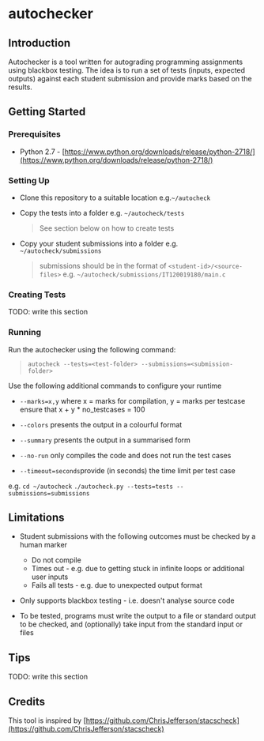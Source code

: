
# autochecker
## Introduction
Autochecker is a tool written for autograding programming assignments using blackbox testing. The idea is to run a set of tests (inputs, expected outputs) against each student submission and provide marks based on the results.

## Getting Started

### Prerequisites
* Python 2.7 - [https://www.python.org/downloads/release/python-2718/](https://www.python.org/downloads/release/python-2718/)

### Setting Up
* Clone this repository to a suitable location e.g.`~/autocheck`
* Copy the tests into a folder e.g. `~/autocheck/tests`

	> See section below on how to create tests
* Copy your student submissions into a folder e.g. `~/autocheck/submissions` 

	> submissions should be in the format of
	> `<student-id>/<source-files>`
	> e.g. `~/autocheck/submissions/IT120019180/main.c`

### Creating Tests
TODO: write this section

### Running
Run the autochecker using the following command:

> `autocheck --tests=<test-folder> --submissions=<submission-folder>`

Use the following additional commands to configure your runtime
* `--marks=x,y`  where x = marks for compilation, y = marks per testcase
ensure that x + y * no_testcases = 100

* `--colors` presents the output in a colourful format
* `--summary` presents the output in a summarised form
* `--no-run` only compiles the code and does not run the test cases
* `--timeout=seconds`provide (in seconds) the time limit per test case 

e.g.
``cd ~/autocheck``
``./autocheck.py --tests=tests --submissions=submissions``

## Limitations
* Student submissions with the following outcomes must be checked by a human marker
	* Do not compile
	* Times out - e.g. due to getting stuck in infinite loops or additional user inputs
	* Fails all tests - e.g. due to unexpected output format
	
* Only supports blackbox testing - i.e. doesn't analyse source code 
* To be tested, programs must write the output to a file or standard output to be checked, and (optionally) take input from the standard input or files

## Tips
TODO: write this section

## Credits
This tool is inspired by [https://github.com/ChrisJefferson/stacscheck](https://github.com/ChrisJefferson/stacscheck)
